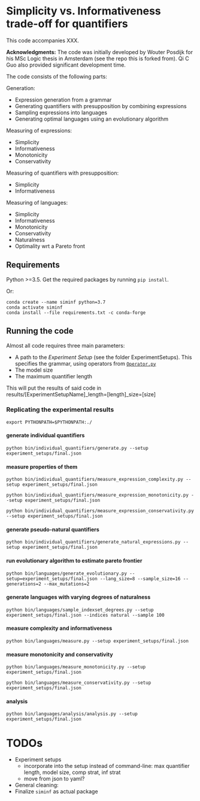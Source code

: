 
# Simplicity vs. Informativeness trade-off for quantifiers

This code accompanies XXX.  

**Acknowledgments:** The code was initially developed by Wouter Posdijk for his MSc Logic thesis in Amsterdam (see the repo this is forked from).  Qi C Guo also provided significant development time.

The code consists of the following parts:

Generation:

- Expression generation from a grammar
- Generating quantifiers with presupposition by combining expressions
- Sampling expressions into languages
- Generating optimal languages using an evolutionary algorithm

Measuring of expressions:

- Simplicity
- Informativeness
- Monotonicity
- Conservativity

Measuring of quantifiers with presupposition:

- Simplicity
- Informativeness

Measuring of languages:

- Simplicity
- Informativeness
- Monotonicity
- Conservativity
- Naturalness
- Optimality wrt a Pareto front


## Requirements

Python >=3.5. Get the required packages by running `pip install`.

Or: 
```
conda create --name siminf python=3.7
conda activate siminf
conda install --file requirements.txt -c conda-forge
```


## Running the code

Almost all code requires three main parameters:

- A path to the _Experiment Setup_ (see the folder ExperimentSetups). This specifies the grammar, using operators from [`Operator.py`](Code/Operator.py)
- The model size
- The maximum quantifier length

This will put the results of said code in results/[ExperimentSetupName]\_length=[length]\_size=[size]

### Replicating the experimental results

`export PYTHONPATH=$PYTHONPATH:./`


#### generate individual quantifiers

`python bin/individual_quantifiers/generate.py --setup experiment_setups/final.json`


#### measure properties of them

`python bin/individual_quantifiers/measure_expression_complexity.py --setup experiment_setups/final.json`

`python bin/individual_quantifiers/measure_expression_monotonicity.py --setup experiment_setups/final.json`

`python bin/individual_quantifiers/measure_expression_conservativity.py --setup experiment_setups/final.json`


#### generate pseudo-natural quantifiers

`python bin/individual_quantifiers/generate_natural_expressions.py --setup experiment_setups/final.json`


#### run evolutionary algorithm to estimate pareto frontier

`python bin/languages/generate_evolutionary.py --setup=experiment_setups/final.json --lang_size=8 --sample_size=16 --generations=2 --max_mutations=2`


#### generate languages with varying degrees of naturalness

`python bin/languages/sample_indexset_degrees.py --setup experiment_setups/final.json --indices natural --sample 100`

#### measure complexity and informativeness

`python bin/languages/measure.py --setup experiment_setups/final.json`

#### measure monotonicity and conservativity

`python bin/languages/measure_monotonicity.py --setup experiment_setups/final.json`

`python bin/languages/measure_conservativity.py --setup experiment_setups/final.json`


#### analysis

`python bin/languages/analysis/analysis.py --setup experiment_setups/final.json`

# TODOs

* Experiment setups
    - incorporate into the setup instead of command-line: max quantifier length, model size, comp strat, inf strat
    - move from json to yaml?
* General cleaning:
* Finalize `siminf` as actual package